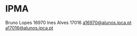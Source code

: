 # IPMA
<author1> Bruno Lopes 16970</author1>
<author2> Ines Alves 17016 </author2>
<email1> a16970@alunos.ipca.pt </email1>
<email2> a17016@alunos.ipca.pt </email2>
